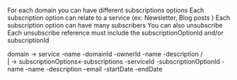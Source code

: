 
For each domain you can have different subscriptions options
Each subscription option can relate to a service (ex: Newsletter, Blog posts )
Each subscription option can have many subscribers
You can also unsubscribe
Each unsubscribe reference must include the subscriptionOptionId and/or subscriptionId

domain -> service
 -name       -domainId
 -ownerId    -name
             -description
             / \
              |
       -> subscriptionOptions<-subscriptions
              -serviceId           -subscriptionOptionId
              -name                -name
              -description         -email
                                   -startDate
                                   -endDate


